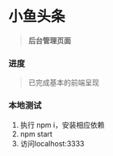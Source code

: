 # 小鱼头条
> **后台管理页面**
### 进度
> 已完成基本的前端呈现
### 本地测试
1. 执行 npm i，安装相应依赖
2. npm start
3. 访问localhost:3333

